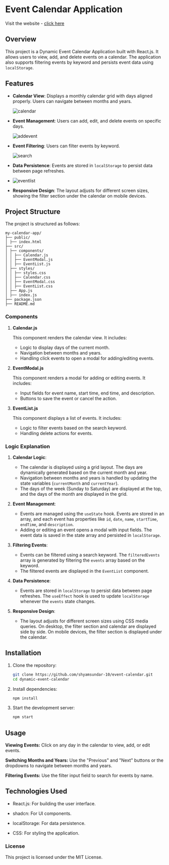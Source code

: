 
# Event Calendar Application

Visit the website - [click here](https://calendar-shyamsundar-10.netlify.app/)

## Overview

This project is a Dynamic Event Calendar Application built with React.js. It allows users to view, add, and delete events on a calendar. The application also supports filtering events by keyword and persists event data using `localStorage`.

## Features

- **Calendar View**: Displays a monthly calendar grid with days aligned properly. Users can navigate between months and years.
  
  ![calendar](https://github.com/user-attachments/assets/679c76c2-5bf2-43e9-8af4-3be2f59bfd57)

- **Event Management**: Users can add, edit, and delete events on specific days.
  
  ![addevent](https://github.com/user-attachments/assets/c9dce0ed-f4a6-40db-9e12-20a9fe496695)

- **Event Filtering**: Users can filter events by keyword.
  
  ![search](https://github.com/user-attachments/assets/2365a2da-bc4a-4635-9341-58271629f15a)

- **Data Persistence**: Events are stored in `localStorage` to persist data between page refreshes.
  
- ![eventlist](https://github.com/user-attachments/assets/8231a7d5-5d31-4565-9d4e-354655037808)

- **Responsive Design**: The layout adjusts for different screen sizes, showing the filter section under the calendar on mobile devices.

## Project Structure

The project is structured as follows:
```
my-calendar-app/ 
├── public/ 
│ ├── index.html
├── src/
│ ├── components/ 
│ │ ├── Calendar.js
│ │ ├── EventModal.js
│ │ ├── EventList.js
│ ├── styles/ 
│ │ ├── styles.css
│ │ ├── Calendar.css
│ │ ├── EventModal.css
│ │ ├── EventList.css
│ ├── App.js
│ ├── index.js
├── package.json
├── README.md
```
### Components

1. **Calendar.js**

   This component renders the calendar view. It includes:
   - Logic to display days of the current month.
   - Navigation between months and years.
   - Handling click events to open a modal for adding/editing events.

2. **EventModal.js**

   This component renders a modal for adding or editing events. It includes:
   - Input fields for event name, start time, end time, and description.
   - Buttons to save the event or cancel the action.

3. **EventList.js**

   This component displays a list of events. It includes:
   - Logic to filter events based on the search keyword.
   - Handling delete actions for events.

### Logic Explanation

1. **Calendar Logic**:
   - The calendar is displayed using a grid layout. The days are dynamically generated based on the current month and year.
   - Navigation between months and years is handled by updating the state variables (`currentMonth` and `currentYear`).
   - The days of the week (Sunday to Saturday) are displayed at the top, and the days of the month are displayed in the grid.

2. **Event Management**:
   - Events are managed using the `useState` hook. Events are stored in an array, and each event has properties like `id`, `date`, `name`, `startTime`, `endTime`, and `description`.
   - Adding or editing an event opens a modal with input fields. The event data is saved in the state array and persisted in `localStorage`.

3. **Filtering Events**:
   - Events can be filtered using a search keyword. The `filteredEvents` array is generated by filtering the `events` array based on the keyword.
   - The filtered events are displayed in the `EventList` component.

4. **Data Persistence**:
   - Events are stored in `localStorage` to persist data between page refreshes. The `useEffect` hook is used to update `localStorage` whenever the `events` state changes.

5. **Responsive Design**:
   - The layout adjusts for different screen sizes using CSS media queries. On desktop, the filter section and calendar are displayed side by side. On mobile devices, the filter section is displayed under the calendar.

## Installation

1. Clone the repository:
   ```bash
   git clone https://github.com/shyamsundar-10/event-calendar.git
   cd dynamic-event-calendar
2. Install dependencies:

   ```bash
   npm install

3. Start the development server:

   ```bash
   npm start

## Usage
**Viewing Events:**
Click on any day in the calendar to view, add, or edit events.

**Switching Months and Years:**
Use the "Previous" and "Next" buttons or the dropdowns to navigate between months and years.

**Filtering Events:**
Use the filter input field to search for events by name.

## Technologies Used

   - React.js: For building the user interface.

   - shadcn: For UI components.

   - localStorage: For data persistence.

   - CSS: For styling the application.

### License
This project is licensed under the MIT License.

